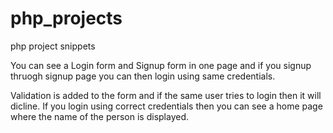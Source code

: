 # php_projects
php project snippets

You can see a Login form and Signup form in one page and
if you signup thruogh signup page you can then login using same credentials.

Validation is added to the form and if the same user tries to login then it will dicline.
If you login using correct credentials then you can see a home page where the name of the person is displayed.
